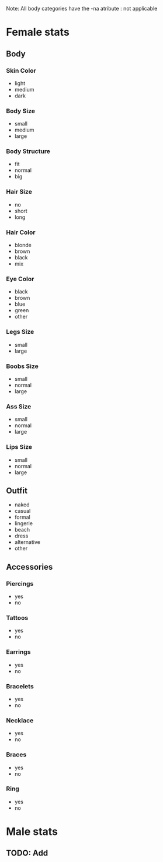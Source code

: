Note: All body categories have the -na atribute : not applicable

# Female stats

## Body

### Skin Color

- light
- medium
- dark

### Body Size

- small
- medium
- large

### Body Structure

- fit
- normal
- big

### Hair Size

- no
- short
- long

### Hair Color

- blonde
- brown
- black
- mix

### Eye Color

- black
- brown
- blue
- green
- other

### Legs Size

- small
- large

### Boobs Size

- small
- normal
- large

### Ass Size

- small
- normal
- large

### Lips Size

- small
- normal
- large

## Outfit

- naked
- casual
- formal
- lingerie
- beach
- dress
- alternative
- other

## Accessories

### Piercings

- yes
- no

### Tattoos

- yes
- no

### Earrings

- yes
- no

### Bracelets

- yes
- no

### Necklace

- yes
- no

### Braces

- yes
- no

### Ring

- yes
- no

# Male stats

## TODO: Add

